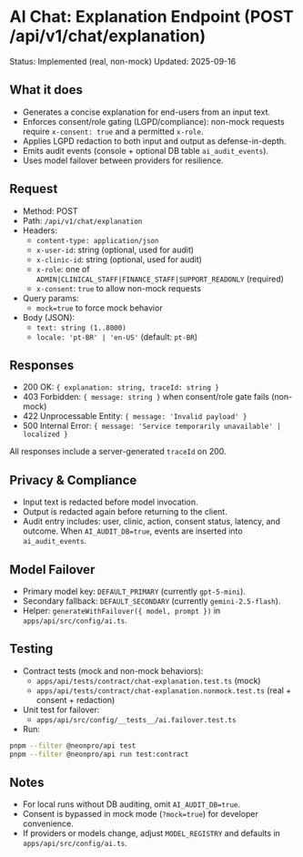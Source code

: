 # AI Chat: Explanation Endpoint (POST /api/v1/chat/explanation)

Status: Implemented (real, non-mock)
Updated: 2025-09-16

## What it does

- Generates a concise explanation for end-users from an input text.
- Enforces consent/role gating (LGPD/compliance): non-mock requests require `x-consent: true` and a permitted `x-role`.
- Applies LGPD redaction to both input and output as defense-in-depth.
- Emits audit events (console + optional DB table `ai_audit_events`).
- Uses model failover between providers for resilience.

## Request

- Method: POST
- Path: `/api/v1/chat/explanation`
- Headers:
  - `content-type: application/json`
  - `x-user-id`: string (optional, used for audit)
  - `x-clinic-id`: string (optional, used for audit)
  - `x-role`: one of `ADMIN|CLINICAL_STAFF|FINANCE_STAFF|SUPPORT_READONLY` (required)
  - `x-consent`: `true` to allow non-mock requests
- Query params:
  - `mock=true` to force mock behavior
- Body (JSON):
  - `text: string (1..8000)`
  - `locale: 'pt-BR' | 'en-US'` (default: `pt-BR`)

## Responses

- 200 OK: `{ explanation: string, traceId: string }`
- 403 Forbidden: `{ message: string }` when consent/role gate fails (non-mock)
- 422 Unprocessable Entity: `{ message: 'Invalid payload' }`
- 500 Internal Error: `{ message: 'Service temporarily unavailable' | localized }`

All responses include a server-generated `traceId` on 200.

## Privacy & Compliance

- Input text is redacted before model invocation.
- Output is redacted again before returning to the client.
- Audit entry includes: user, clinic, action, consent status, latency, and outcome. When `AI_AUDIT_DB=true`, events are inserted into `ai_audit_events`.

## Model Failover

- Primary model key: `DEFAULT_PRIMARY` (currently `gpt-5-mini`).
- Secondary fallback: `DEFAULT_SECONDARY` (currently `gemini-2.5-flash`).
- Helper: `generateWithFailover({ model, prompt })` in `apps/api/src/config/ai.ts`.

## Testing

- Contract tests (mock and non-mock behaviors):
  - `apps/api/tests/contract/chat-explanation.test.ts` (mock)
  - `apps/api/tests/contract/chat-explanation.nonmock.test.ts` (real + consent + redaction)
- Unit test for failover:
  - `apps/api/src/config/__tests__/ai.failover.test.ts`
- Run:

```bash
pnpm --filter @neonpro/api test
pnpm --filter @neonpro/api run test:contract
```

## Notes

- For local runs without DB auditing, omit `AI_AUDIT_DB=true`.
- Consent is bypassed in mock mode (`?mock=true`) for developer convenience.
- If providers or models change, adjust `MODEL_REGISTRY` and defaults in `apps/api/src/config/ai.ts`.
